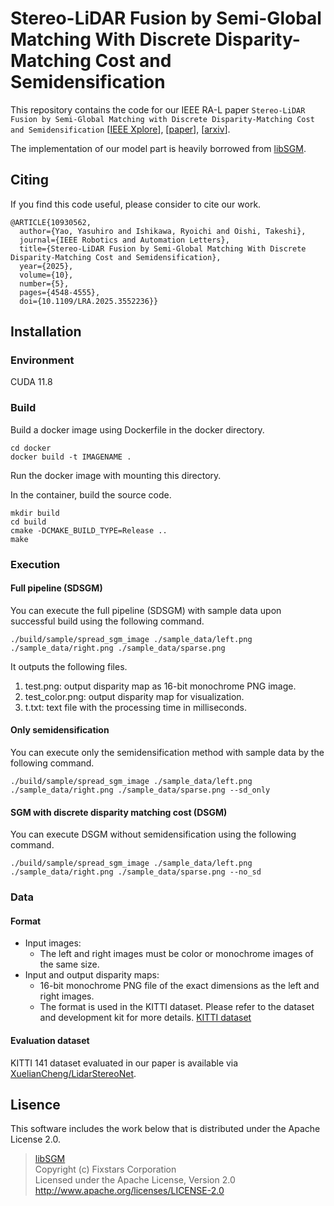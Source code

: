 # Stereo-LiDAR Fusion by Semi-Global Matching With Discrete Disparity-Matching Cost and Semidensification
This repository contains the code for our IEEE RA-L paper `Stereo-LiDAR Fusion by Semi-Global Matching with Discrete Disparity-Matching Cost and Semidensification` [[IEEE Xplore](https://doi.org/10.1109/LRA.2025.3552236)], [[paper](https://ieeexplore.ieee.org/stamp/stamp.jsp?tp=&arnumber=10930562)], [[arxiv](http://arxiv.org/abs/2504.05148)].

The implementation of our model part is heavily borrowed from [libSGM](https://github.com/fixstars/libSGM). 

## Citing
If you find this code useful, please consider to cite our work.

```
@ARTICLE{10930562,
  author={Yao, Yasuhiro and Ishikawa, Ryoichi and Oishi, Takeshi},
  journal={IEEE Robotics and Automation Letters}, 
  title={Stereo-LiDAR Fusion by Semi-Global Matching With Discrete Disparity-Matching Cost and Semidensification}, 
  year={2025},
  volume={10},
  number={5},
  pages={4548-4555},
  doi={10.1109/LRA.2025.3552236}}
```

## Installation

### Environment

CUDA 11.8

### Build
Build a docker image using Dockerfile in the docker directory.
```shell
cd docker
docker build -t IMAGENAME .
```

Run the docker image with mounting this directory.

In the container, build the source code.
```shell
mkdir build
cd build
cmake -DCMAKE_BUILD_TYPE=Release ..
make
```

### Execution
#### Full pipeline (SDSGM)
You can execute the full pipeline (SDSGM) with sample data upon successful build using the following command.
```shell
./build/sample/spread_sgm_image ./sample_data/left.png ./sample_data/right.png ./sample_data/sparse.png
```
It outputs the following files.
1. test.png: output disparity map as 16-bit monochrome PNG image.
2. test_color.png: output disparity map for visualization.
3. t.txt: text file with the processing time in milliseconds.

#### Only semidensification
You can execute only the semidensification method with sample data by the following command.
```shell
./build/sample/spread_sgm_image ./sample_data/left.png ./sample_data/right.png ./sample_data/sparse.png --sd_only
```

#### SGM with discrete disparity matching cost (DSGM) 
You can execute DSGM without semidensification using the following command.
```shell
./build/sample/spread_sgm_image ./sample_data/left.png ./sample_data/right.png ./sample_data/sparse.png --no_sd
```

### Data
#### Format
- Input images:
    - The left and right images must be color or monochrome images of the same size.
- Input and output disparity maps:
    - 16-bit monochrome PNG file of the exact dimensions as the left and right images.
    - The format is used in the KITTI dataset. Please refer to the dataset and development kit for more details. [KITTI dataset](https://www.cvlibs.net/datasets/kitti/eval_scene_flow.php?benchmark=stereo)

#### Evaluation dataset
KITTI 141 dataset evaluated in our paper is available via [XuelianCheng/LidarStereoNet](https://github.com/XuelianCheng/LidarStereoNet/tree/master?tab=readme-ov-file#validation-dataset).

## Lisence
This software includes the work below that is distributed under the Apache License 2.0.  
> [libSGM](https://github.com/fixstars/libSGM)  
> Copyright (c) Fixstars Corporation  
> Licensed under the Apache License, Version 2.0  
> http://www.apache.org/licenses/LICENSE-2.0  
